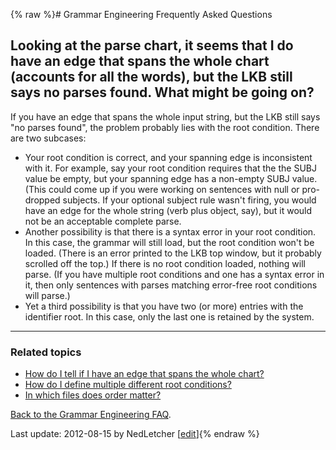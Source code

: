 {% raw %}# Grammar Engineering Frequently Asked Questions

## Looking at the parse chart, it seems that I do have an edge that spans the whole chart (accounts for all the words), but the LKB still says no parses found. What might be going on?

If you have an edge that spans the whole input string, but the LKB still
says "no parses found", the problem probably lies with the root
condition. There are two subcases:

- Your root condition is correct, and your spanning edge is
inconsistent with it. For example, say your root condition requires
that the the SUBJ value be empty, but your spanning edge has a
non-empty SUBJ value. (This could come up if you were working on
sentences with null or pro-dropped subjects. If your optional
subject rule wasn't firing, you would have an edge for the whole
string (verb plus object, say), but it would not be an acceptable
complete parse.
- Another possibility is that there is a syntax error in your root
condition. In this case, the grammar will still load, but the root
condition won't be loaded. (There is an error printed to the LKB top
window, but it probably scrolled off the top.) If there is no root
condition loaded, nothing will parse. (If you have multiple root
conditions and one has a syntax error in it, then only sentences
with parses matching error-free root conditions will parse.)
- Yet a third possibility is that you have two (or more) entries with
the identifier root. In this case, only the last one is retained by
the system.

* * *

### Related topics

- [How do I tell if I have an edge that spans the whole
chart?](../GeFaqSpanningEdge)
- [How do I define multiple different root
conditions?](/GeFaqMultipleRoot)
- [In which files does order matter?](../GeFaqOrderMatters)

[Back to the Grammar Engineering FAQ](/GrammarEngineeringFaq).

Last update: 2012-08-15 by NedLetcher [[edit](https://github.com/delph-in/docs/wiki/GeFaqRootFail/_edit)]{% endraw %}